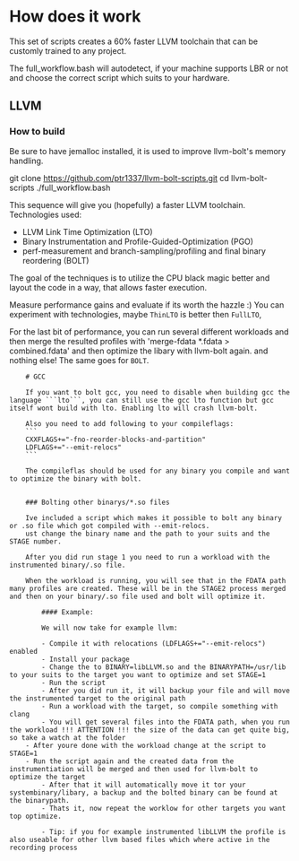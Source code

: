 # How does it work

This set of scripts creates a 60% faster LLVM toolchain that can be customly
trained to any project.

The full_workflow.bash will autodetect, if your machine supports LBR or not and choose the correct script which suits to your hardware.
## LLVM

### How to build

Be sure to have jemalloc installed, it is used to improve llvm-bolt's memory handling.

git clone https://github.com/ptr1337/llvm-bolt-scripts.git
cd llvm-bolt-scripts
./full_workflow.bash

This sequence will give you (hopefully) a faster LLVM toolchain.
Technologies used:

-   LLVM Link Time Optimization (LTO)
-   Binary Instrumentation and Profile-Guided-Optimization (PGO)
-   perf-measurement and branch-sampling/profiling and final binary reordering (BOLT)

The goal of the techniques is to utilize the CPU black magic better and layout
the code in a way, that allows faster execution.

Measure performance gains and evaluate if its worth the hazzle :)
You can experiment with technologies, maybe `ThinLTO` is better then `FullLTO`,

For the last bit of performance, you can run several different workloads and then merge the resulted profiles with 'merge-fdata \*.fdata > combined.fdata' and then optimize the libary with llvm-bolt again.
        and nothing else! The same goes for `BOLT`.

        # GCC

        If you want to bolt gcc, you need to disable when building gcc the language ```lto```, you can still use the gcc lto function but gcc itself wont build with lto. Enabling lto will crash llvm-bolt.

        Also you need to add following to your compileflags:
        ```
        CXXFLAGS+="-fno-reorder-blocks-and-partition"
        LDFLAGS+="--emit-relocs"
        ```

        The compileflas should be used for any binary you compile and want to optimize the binary with bolt.


        ### Bolting other binarys/*.so files

        Ive included a script which makes it possible to bolt any binary or .so file which got compiled with --emit-relocs.
        ust change the binary name and the path to your suits and the STAGE number.

        After you did run stage 1 you need to run a workload with the instrumented binary/.so file.

        When the workload is running, you will see that in the FDATA path many profiles are created. These will be in the STAGE2 process merged and then on your binary/.so file used and bolt will optimize it.

            #### Example:

            We will now take for example llvm:

            - Compile it with relocations (LDFLAGS+="--emit-relocs") enabled
            - Install your package
            - Change the to BINARY=libLLVM.so and the BINARYPATH=/usr/lib to your suits to the target you want to optimize and set STAGE=1
            - Run the script
            - After you did run it, it will backup your file and will move the instrumented target to the original path
            - Run a workload with the target, so compile something with clang
            - You will get several files into the FDATA path, when you run the workload !!! ATTENTION !!! the size of the data can get quite big, so take a watch at the folder
        - After youre done with the workload change at the script to STAGE=1
        - Run the script again and the created data from the instrumentiation will be merged and then used for llvm-bolt to optimize the target
            - After that it will automatically move it tor your systembinary/libary, a backup and the bolted binary can be found at the binarypath.
            - Thats it, now repeat the worklow for other targets you want top optimize.

            - Tip: if you for example instrumented libLLVM the profile is also useable for other llvm based files which where active in the recording process
